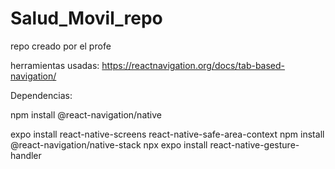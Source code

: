 # Salud_Movil_repo
repo creado por el profe

herramientas usadas: https://reactnavigation.org/docs/tab-based-navigation/

Dependencias:

npm install @react-navigation/native

expo install react-native-screens react-native-safe-area-context
npm install @react-navigation/native-stack
npx expo install react-native-gesture-handler
